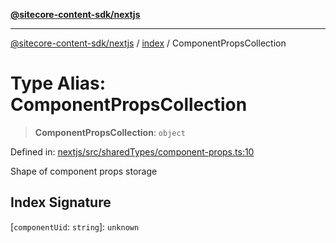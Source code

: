 [**@sitecore-content-sdk/nextjs**](../../README.md)

***

[@sitecore-content-sdk/nextjs](../../README.md) / [index](../README.md) / ComponentPropsCollection

# Type Alias: ComponentPropsCollection

> **ComponentPropsCollection**: `object`

Defined in: [nextjs/src/sharedTypes/component-props.ts:10](https://github.com/Sitecore/content-sdk/blob/8372963af6d72e215aef15561296762273d04314/packages/nextjs/src/sharedTypes/component-props.ts#L10)

Shape of component props storage

## Index Signature

\[`componentUid`: `string`\]: `unknown`
